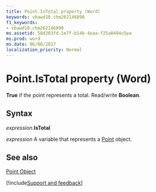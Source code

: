 ```yaml
---
title: Point.IsTotal property (Word)
keywords: vbawd10.chm262146890
f1_keywords:
- vbawd10.chm262146890
ms.assetid: 58d203fd-1e7f-b14b-4eaa-f25a0494c5ea
ms.prod: word
ms.date: 06/08/2017
localization_priority: Normal
---
```



# Point.IsTotal property (Word)

 **True** if the point represents a total. Read/write **Boolean**.


## Syntax

_expression_.**IsTotal**

_expression_ A variable that represents a [Point](./Word.Point.md) object.


## See also


[Point Object](Word.Point.md)

[!include[Support and feedback](~/includes/feedback-boilerplate.md)]